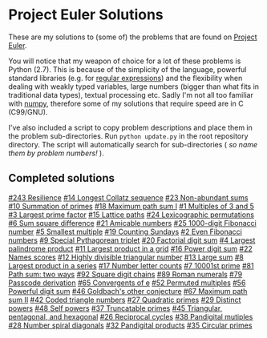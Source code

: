 Project Euler Solutions
=======================

These are my solutions to (some of) the problems that are found on 
[Project Euler](http://projecteuler.net/problems).

You will notice that my weapon of choice for a lot of these problems is
Python (2.7). This is because of the simplicity of the language, powerful standard
libraries (e.g. for [regular expressions](http://docs.python.org/2/library/re.html))
and the flexibility when dealing with weakly typed variables, large numbers 
(bigger than what fits in traditional data types), textual processing etc.
Sadly I'm not all too familiar with [numpy](http://www.numpy.org/),
therefore some of my solutions that require speed are in C (C99/GNU).

I've also included a script to copy problem descriptions and place them in the
problem sub-directories. Run `python update.py` in the root repository directory.
The script will automatically search for sub-directories ( *so name them by problem numbers!* ).


Completed solutions
-------------------
[#243 Resilience](./226-250/243)
[#14 Longest Collatz sequence](./1-25/14)
[#23 Non-abundant sums](./1-25/23)
[#10 Summation of primes](./1-25/10)
[#18 Maximum path sum I](./1-25/18)
[#1 Multiples of 3 and 5](./1-25/1)
[#3 Largest prime factor](./1-25/3)
[#15 Lattice paths](./1-25/15)
[#24 Lexicographic permutations](./1-25/24)
[#6 Sum square difference](./1-25/6)
[#21 Amicable numbers](./1-25/21)
[#25 1000-digit Fibonacci number](./1-25/25)
[#5 Smallest multiple](./1-25/5)
[#19 Counting Sundays](./1-25/19)
[#2 Even Fibonacci numbers](./1-25/2)
[#9 Special Pythagorean triplet](./1-25/9)
[#20 Factorial digit sum](./1-25/20)
[#4 Largest palindrome product](./1-25/4)
[#11 Largest product in a grid](./1-25/11)
[#16 Power digit sum](./1-25/16)
[#22 Names scores](./1-25/22)
[#12 Highly divisible triangular number](./1-25/12)
[#13 Large sum](./1-25/13)
[#8 Largest product in a series](./1-25/8)
[#17 Number letter counts](./1-25/17)
[#7 10001st prime](./1-25/7)
[#81 Path sum: two ways](./76-100/81)
[#92 Square digit chains](./76-100/92)
[#89 Roman numerals](./76-100/89)
[#79 Passcode derivation](./76-100/79)
[#65 Convergents of e](./51-75/65)
[#52 Permuted multiples](./51-75/52)
[#56 Powerful digit sum](./51-75/56)
[#46 Goldbach's other conjecture](./51-75/46)
[#67 Maximum path sum II](./51-75/67)
[#42 Coded triangle numbers](./26-50/42)
[#27 Quadratic primes](./26-50/27)
[#29 Distinct powers](./26-50/29)
[#48 Self powers](./26-50/48)
[#37 Truncatable primes](./26-50/37)
[#45 Triangular, pentagonal, and hexagonal](./26-50/45)
[#26 Reciprocal cycles](./26-50/26)
[#38 Pandigital mutiples](./26-50/38)
[#28 Number spiral diagonals](./26-50/28)
[#32 Pandigital products](./26-50/32)
[#35 Circular primes](./26-50/35)
